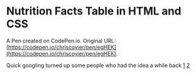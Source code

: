# Nutrition Facts Table in HTML and CSS

A Pen created on CodePen.io. Original URL: [https://codepen.io/chriscoyier/pen/egHEK](https://codepen.io/chriscoyier/pen/egHEK).

Quick googling turned up some people who had the idea a while back [1](http://www.jonathoncihlar.com/index.php?Post=nutritiontemplate) [2](http://aggregated.alanhogan.com/post/1565663374/i-would-love-to-see-something-like-this-alongside)
